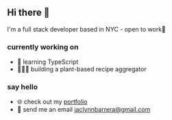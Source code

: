 ## Hi there 👋

I'm a full stack developer based in NYC - open to work🤝

### currently working on
- 📝 learning TypeScript
- 👩🏻‍🍳 building a plant-based recipe aggregator


### say hello
- 🌐 check out my [portfolio](http://jaclynnbarrera.herokuapp.com/#/)
- 📩 send me an email jaclynnbarrera@gmail.com
